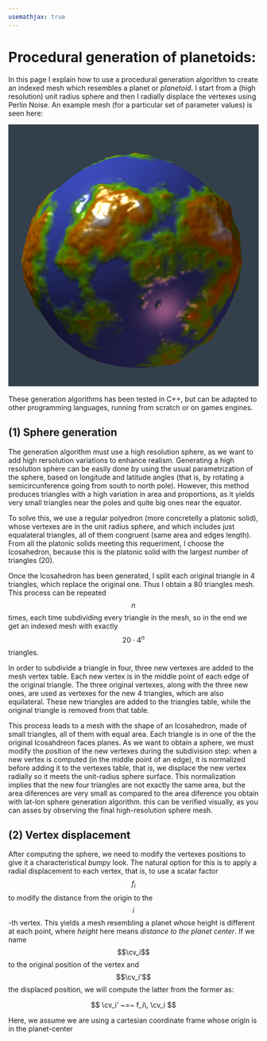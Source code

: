 ```yaml
---
usemathjax: true
---
```


<script src="https://cdn.mathjax.org/mathjax/latest/MathJax.js?config=TeX-AMS-MML_HTMLorMML" type="text/javascript"></script>

$$
   \newcommand{\cv}{\mathbf{v}}
$$

# Procedural generation of planetoids:

In this page I explain how to use a procedural generation algorithm to create an indexed mesh which resembles a planet or _planetoid_. I start from a (high resolution) unit radius sphere and then I radially displace the vertexes using Perlin Noise. An example mesh (for a particular set of parameter values) is seen here:

![Final planetoid image](imgs/img11.png "Final planetoid image")

These generation algorithms has been tested in C++, but can be adapted to other programming languages, running from scratch or on games engines.


## (1) Sphere generation

The generation algorithm must use a high resolution sphere, as we want to add high rersolution variations to enhance realism. Generating a high resolution sphere can be easily done by using the usual parametrization of the sphere, based on longitude and latitude angles (that is, by rotating a semicircunference going from south to north pole). However, this method produces triangles with a high variation in area and proportions, as it yields very small triangles near the poles and quite big ones near the equator. 

To solve this, we use a regular polyedron (more concretelly a platonic solid), whose vertexes are in the unit radius sphere, and which includes just equalateral triangles, all of them congruent (same area and edges length). From all the platonic solids meeting this requeriment, I choose the Icosahedron, because this is the platonic solid with the largest number of triangles (20). 


Once the Icosahedron has been generated, I split each original triangle in 4 triangles, which replace the original one. Thus I obtain a 80 triangles mesh. This process can be repeated $$n$$ times, each time subdividing every triangle in the mesh, so in the end we get an indexed mesh with exactly $$20\cdot 4^n$$ triangles. 

In order to subdivide a triangle in four, three new vertexes are added to the mesh vertex table. Each new vertex is in the middle point of each edge of the original triangle. The three original vertexes, along with the three new ones, are used as vertexes for the new 4 triangles, which are also equilateral. These new triangles are added to the triangles table, while the original triangle is removed from that table.


This process leads to a mesh with the shape of an Icosahedron, made of small triangles, all of them with equal area. Each triangle is in one of the the original Icosahdreon faces planes. As we want to obtain a sphere, we must modify the position of the new vertexes during the subdivision step: when a new vertex is computed (in the middle point of an edge), it is normalized before adding it to the vertexes table, that is, we displace the new vertex radially so it meets the unit-radius sphere surface. This normalization implies that the new four triangles are not exactly the same area, but the area diferences are very small as compared to the area diference you obtain with lat-lon sphere generation algorithm. this can be verified visually, as you can asses by observing the final high-resolution sphere mesh.


## (2) Vertex displacement

After computing the sphere, we need to modify the vertexes positions to give it a characteristical _bumpy_ look. The natural option for this is to apply a radial displacement to each vertex, that is, to use a scalar factor $$f_i$$ to modify the distance from the origin to the $$i$$-th vertex. This yields a mesh resembling a planet whose height is different at each point, where _height_ here means _distance to the planet center_. If we name $$\cv_i$$ to the original position of the vertex and $$\cv_i'$$ the displaced position, we will compute the latter from the former as:

$$
     \cv_i' ~=~ f_i\, \cv_i
$$ 

Here, we assume we are using a cartesian coordinate frame whose origin is in the planet-center